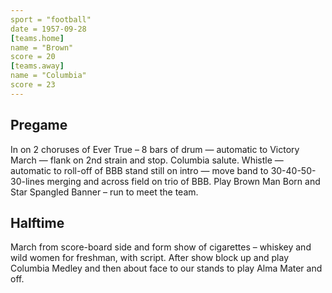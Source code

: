 ```yaml
---
sport = "football"
date = 1957-09-28
[teams.home]
name = "Brown"
score = 20
[teams.away]
name = "Columbia"
score = 23
---
```


## Pregame

In on 2 choruses of Ever True – 8 bars of drum — automatic to Victory March — flank on 2nd strain and stop. Columbia salute. Whistle — automatic to roll-off of BBB stand still on intro — move band to 30-40-50-30-lines merging and across field on trio of BBB. Play Brown Man Born and Star Spangled Banner – run to meet the team.

## Halftime

March from score-board side and form show of cigarettes – whiskey and wild women for freshman, with script. After show block up and play Columbia Medley and then about face to our stands to play Alma Mater and off.
